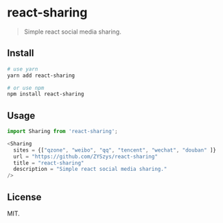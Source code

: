 # react-sharing

> Simple react social media sharing.


## Install

```sh
# use yarn
yarn add react-sharing

# or use npm
npm install react-sharing
```


## Usage

```js
import Sharing from 'react-sharing';

<Sharing
  sites = {["qzone", "weibo", "qq", "tencent", "wechat", "douban" ]}
  url = "https://github.com/ZYSzys/react-sharing"
  title = "react-sharing"
  description = "Simple react social media sharing."
/>
```


## License

MIT.